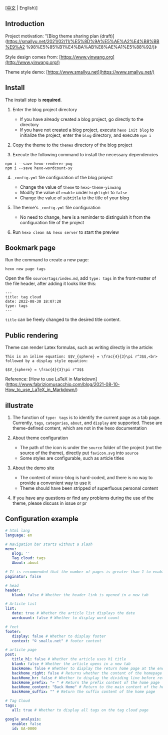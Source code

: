 [[中文](./README.md) | English)]

## Introduction

Project motivation: "[Blog theme sharing plan (draft)](https://smallyu.net/2021/02/11/%E5%8D%9A%E5%AE%A2%E4%B8%BB%E9%A2 %98%E5%85%B1%E4%BA%AB%E8%AE%A1%E5%88%92/)》

Style design comes from: [https://www.yinwang.org](http://www.yinwang.org/)

Theme style demo: [https://www.smallyu.net](https://www.smallyu.net/)

## Install

The install step is **required**.

1. Enter the blog project directory
     - If you have already created a blog project, go directly to the directory
     - If you have not created a blog project, execute `hexo init blog` to initialize the project, enter the `blog` directory, and execute `npm i`

2. Copy the theme to the `themes` directory of the blog project

3. Execute the following command to install the necessary dependencies

```
npm i --save hexo-renderer-pug
npm i --save hexo-wordcount-sy
```

4. `_config.yml` file configuration of the blog project
     - Change the value of `theme` to `hexo-theme-yinwang`
     - Modify the value of `enable` under `highlight` to `false`
     - Change the value of `subtitle` to the title of your blog

5. The theme's `_config.yml` file configuration
     - No need to change, here is a reminder to distinguish it from the configuration file of the project

6. Run `hexo clean && hexo server` to start the preview

## Bookmark page

Run the command to create a new page:

```
hexo new page tags
```

Open the file `source/tags/index.md`, add `type: tags` in the front-matter of the file header, after adding it looks like this:

```
---
title: tag cloud
date: 2022-08-30 18:07:20
type: tags
---
```

`title` can be freely changed to the desired title content.

## Public rendering

Theme can render Latex formulas, such as writing directly in the article:

```
This is an inline equation: $$V_{sphere} = \frac{4}{3}\pi r^3$$,<br>
followed by a display style equation:

$$V_{sphere} = \frac{4}{3}\pi r^3$$
```

Reference: [How to use LaTeX in Markdown] (https://www.fabriziomusacchio.com/blog/2021-08-10-How_to_use_LaTeX_in_Markdown/)

## illustrate

1. The function of `type: tags` is to identify the current page as a tab page. Currently, `tags`, `categories`, `about`, and `display` are supported. These are theme-defined content, which are not in the hexo documentation

2. About theme configuration
     - The path of the icon is under the `source` folder of the project (not the source of the theme), directly put `favicon.svg` into `source`
     - Some styles are configurable, such as article titles

3. About the demo site
     - The content of micro-blog is hard-coded, and there is no way to provide a convenient way to use it
     - Theme should have been stripped of superfluous personal content

4. If you have any questions or find any problems during the use of the theme, please discuss in issue or pr


## Configuration example

```yml
# html lang
language: en

# Navigation bar starts without a slash
menu:
   Blog: ''
   Tag cloud: tags
   About: about

# It is recommended that the number of pages is greater than 1 to enable
paginator: false

# head
header:
   blank: false # Whether the header link is opened in a new tab

# Article list
list:
   date: true # Whether the article list displays the date
   wordcount: false # Whether to display word count

# feet
footer:
   display: false # Whether to display footer
   context: "© smallu.net" # footer content

# article page
post:
   title_h1: false # Whether the article uses h1 title
   blank: false # Whether the article opens in a new tab
   backHome: false # Whether to display the return home page at the end of the article
   backhome_right: false # Returns whether the content of the homepage is right-aligned
   backHome_hr: false # Whether to display the dividing line before returning to the home page
   backHome_prefix: "↶ " # Return the prefix content of the home page
   backHome_content: "Back Home" # Return to the main content of the home page
   backHome_suffix: "" # Return the suffix content of the home page

# Tag Cloud
tags:
   all: true # Whether to display all tags on the tag cloud page

google_analysis:
   enable: false
   id: UA-0000
```